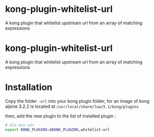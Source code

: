# kong-plugin-whitelist-url
A kong plugin that whitelist upstream url from an array of matching expressions


# kong-plugin-whitelist-url
A kong plugin that whitelist upstream url from an array of matching expressions


# Installation

Copy the folder `-url` into your kong plugin folder, for an image of kong alpine 3.2.2 is located at ``/usr/local/share/lua/5.1/kong/plugins``

then, add the new plugin to the list of installed plugin :

```bash
# Via env var
export KONG_PLUGINS=$KONG_PLUGINS,whitelist-url
```